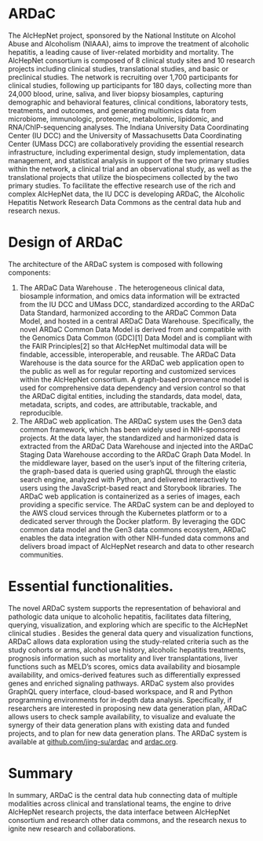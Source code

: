 # ARDaC
The AlcHepNet project, sponsored by the National Institute on Alcohol Abuse and Alcoholism (NIAAA), aims to improve the treatment of alcoholic hepatitis, a leading cause of liver-related morbidity and mortality. The AlcHepNet consortium is composed of 8 clinical study sites and 10 research projects including clinical studies, translational studies, and basic or preclinical studies. The network is recruiting over 1,700 participants for clinical studies, following up participants for 180 days, collecting more than 24,000 blood, urine, saliva, and liver biopsy biosamples, capturing demographic and behavioral features, clinical conditions, laboratory tests, treatments, and outcomes, and generating multiomics data from microbiome, immunologic, proteomic, metabolomic, lipidomic, and RNA/ChIP-sequencing analyses. The Indiana University Data Coordinating Center (IU DCC) and the University of Massachusetts Data Coordinating Center (UMass DCC) are collaboratively providing the essential research infrastructure, including experimental design, study implementation, data management, and statistical analysis in support of the two primary studies within the network, a clinical trial and an observational study, as well as the translational projects that utilize the biospecimens collected by the two primary studies. To facilitate the effective research use of the rich and complex AlcHepNet data, the IU DCC is developing ARDaC, the Alcoholic Hepatitis Network Research Data Commons as the central data hub and research nexus. 

# Design of ARDaC 
The architecture of the ARDaC system is composed with following components: 
1)	The ARDaC Data Warehouse . The heterogeneous clinical data, biosample information, and omics data information will be extracted from the IU DCC and UMass DCC, standardized according to the ARDaC Data Standard, harmonized according to the ARDaC Common Data Model, and hosted in a central ARDaC Data Warehouse. Specifically, the novel ARDaC Common Data Model is derived from and compatible with the Genomics Data Common (GDC)[1] Data Model and is compliant with the FAIR Principles[2] so that AlcHepNet multimodal data will be findable, accessible, interoperable, and reusable. The ARDaC Data Warehouse is the data source for the ARDaC web application open to the public as well as for regular reporting and customized services within the AlcHepNet consortium. A graph-based provenance model is used for comprehensive data dependency and version control so that the ARDaC digital entities, including the standards, data model, data, metadata, scripts, and codes, are attributable, trackable, and reproducible.  
2)	The ARDaC web application. The ARDaC system uses the Gen3 data common framework, which has been widely used in NIH-sponsored projects. At the data layer, the standardized and harmonized data is extracted from the ARDaC Data Warehouse and injected into the ARDaC Staging Data Warehouse according to the ARDaC Graph Data Model. In the middleware layer, based on the user’s input of the filtering criteria, the graph-based data is queried using graphQL through the elastic search engine, analyzed with Python, and delivered interactively to users using the JavaScript-based react and Storybook libraries. The ARDaC web application is containerized as a series of images, each providing a specific service. The ARDaC system can be and deployed to the AWS cloud services through the Kubernetes platform or to a dedicated server through the Docker platform. 
By leveraging the GDC common data model and the Gen3 data commons ecosystem, ARDaC enables the data integration with other NIH-funded data commons and delivers broad impact of AlcHepNet research and data to other research communities. 

# Essential functionalities. 
The novel ARDaC system supports the representation of behavioral and pathologic data unique to alcoholic hepatitis, facilitates data filtering, querying, visualization, and exploring which are specific to the AlcHepNet clinical studies . Besides the general data query and visualization functions, ARDaC allows data exploration using the study-related criteria such as the study cohorts or arms, alcohol use history, alcoholic hepatitis treatments, prognosis information such as mortality and liver transplantations, liver functions such as MELD’s scores, omics data availability and biosample availability, and omics-derived features such as differentially expressed genes and enriched signaling pathways. ARDaC system also provides GraphQL query interface, cloud-based workspace, and R and Python programming environments for in-depth data analysis. Specifically, if researchers are interested in proposing new data generation plan, ARDaC allows users to check sample availability, to visualize and evaluate the synergy of their data generation plans with existing data and funded projects, and to plan for new data generation plans. 
The ARDaC system is available at [github.com/jing-su/ardac](github.com/jing-su/ardac) and [ardac.org](ardac.org). 

# Summary 
In summary, ARDaC is the central data hub connecting data of multiple modalities across clinical and translational teams, the engine to drive AlcHepNet research projects, the data interface between AlcHepNet consortium and research other data commons, and the research nexus to ignite new research and collaborations. 
